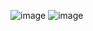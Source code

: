 ![image](https://github.com/Zanvis/Filmweb-Scrapper/assets/161169953/a56cffcc-fe53-4335-a36e-ed9e8b16f7b9)
![image](https://github.com/Zanvis/Filmweb-Scrapper/assets/161169953/d95d0dc4-e3fd-4fbd-9e69-80ab43858686)
